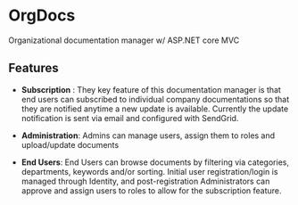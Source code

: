 # OrgDocs
Organizational documentation manager w/ ASP.NET core MVC


## Features

* **Subscription** : They key feature of this documentation manager is that end users can subscribed to individual company
documentations so that they are notified anytime a new update is available. Currently the update notification is sent via email and configured
with SendGrid. 

* **Administration**: Admins can manage users, assign them to roles and upload/update documents

* **End Users**: End Users can browse documents by  filtering via categories, departments, keywords and/or sorting. Initial user registration/login is managed
through Identity, and post-registration Administrators can approve and assign users to roles to allow for the subscription feature.




